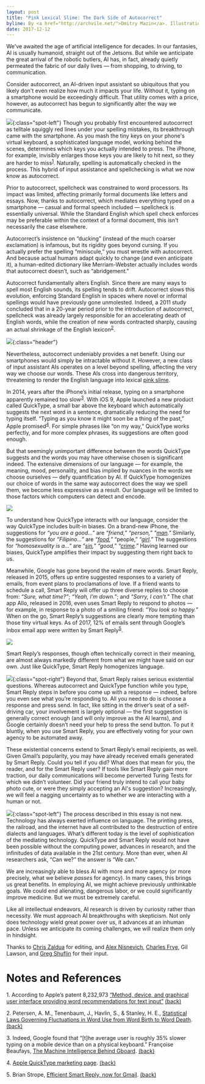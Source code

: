 ```yaml
---
layout: post
title: "Pink Lexical Slime: The Dark Side of Autocorrect"
byline: By <a href="http://archvile.net/">Dmitry Mazin</a>. Illustrations by <a href="https://www.instagram.com/sean_muscles/">Sean McOmber</a>.
date: 2017-12-12
---
```

We've awaited the age of artificial intelligence for decades. In our fantasies, AI is usually humanoid, straight out of the Jetsons. But while we anticipate the great arrival of the robotic butlers, AI has, in fact, already quietly permeated the fabric of our daily lives — from shopping, to driving, to communication.

Consider autocorrect, an AI-driven input assistant so ubiquitous that you likely don't even realize how much it impacts your life. Without it, typing on a smartphone would be exceedingly difficult. That utility comes with a price, however, as autocorrect has begun to significantly alter the way we communicate.

![](/assets/autocorrect/slime-spot.png){:class="spot-left"} Though you probably first encountered autocorrect as telltale squiggly red lines under your spelling mistakes, its breakthrough came with the smartphone. As you mash the tiny keys on your phone's virtual keyboard, a sophisticated language model, working behind the scenes, determines which keys you actually intended to press. The iPhone, for example, invisibly enlarges those keys you are likely to hit next, so they are harder to miss<a name="1-return"></a><sup>[1](#1)</sup>. Naturally, spelling is automatically checked in the process. This hybrid of input assistance and spellchecking is what we now know as autocorrect.

Prior to autocorrect, spellcheck was constrained to word processors. Its impact was limited, affecting primarily formal documents like letters and essays. Now, thanks to autocorrect, which mediates everything typed on a smartphone — casual and formal speech included — spellcheck is essentially universal. While the Standard English which spell check enforces may be preferable within the context of a formal document, this isn’t necessarily the case elsewhere. 

Autocorrect’s insistence on “ducking” (instead of the much coarser exclamation) is infamous, but its rigidity goes beyond cursing. If you actually prefer the spelling “miniscule,” you must wrestle with autocorrect. And because actual humans adapt quickly to change (and even anticipate it), a human-edited dictionary like Merriam-Webster actually includes words that autocorrect doesn’t, such as “abridgement.”

Autocorrect fundamentally alters English. Since there are many ways to spell most English sounds, its spelling tends to drift. Autocorrect slows this evolution, enforcing Standard English in spaces where novel or informal spellings would have previously gone unmolested. Indeed, a 2011 study concluded that in a 20-year period prior to the introduction of autocorrect, spellcheck was already largely responsible for an accelerating death of English words, while the creation of new words contracted sharply, causing an actual shrinkage of the English lexicon<a name="2-return"></a><sup>[2](#2)</sup>.

![](/assets/autocorrect/header.png){:class="header"}

Nevertheless, autocorrect undeniably provides a net benefit. Using our smartphones would simply be intractable without it. However, a new class of input assistant AIs operates on a level beyond spelling, affecting the very way we choose our words. These AIs cross into dangerous territory, threatening to render the English language into lexical [pink slime](https://www.youtube.com/watch?v=87uBMXdIyjo).

In 2014, years after the iPhone’s initial release, typing on a smartphone apparently remained too slow<a name="3-return"></a><sup>[3](#3)</sup>. With iOS 9, Apple launched a new product called QuickType, a small bar above the keyboard which automatically suggests the next word in a sentence, dramatically reducing the need for typing itself. “Typing as you know it might soon be a thing of the past,” Apple promised<a name="4-return"></a><sup>[4](#4)</sup>. For simple phrases like “on my way,” QuickType works perfectly, and for more complex phrases, its suggestions are often good enough.

But that seemingly unimportant difference between the words QuickType suggests and the words you may have otherwise chosen is significant indeed. The extensive dimensions of our language — for example, the meaning, mood, personality, and bias implied by nuances in the words we choose ourselves — defy quantification by AI. If QuickType homogenizes our choice of words in the same way autocorrect does the way we spell them, we become less expressive as a result. Our language will be limited to those factors which computers can detect and encode.
  
![](/assets/autocorrect/you-are-a-good-cropped.png)

To understand how QuickType interacts with our language, consider the way QuickType includes built-in biases. On a brand-new iPhone, the suggestions for _“you are a good…”_ are _“friend,”_ _“person,”_ _"<span style="text-decoration: underline">man</span>."_ Similarly, the suggestions for _“Filipino...”_ are _“<span style="text-decoration: underline">food</span>,”_ “people,” _“<span style="text-decoration: underline">girl</span>.”_ The suggestions for _“homosexuality is a...”_ are _“<span style="text-decoration: underline">sin</span>,”_ _“good,”_ _“<span style="text-decoration: underline">crime</span>.”_ Having learned our biases, QuickType amplifies their impact by suggesting them right back to us.


Meanwhile, Google has gone beyond the realm of mere words. Smart Reply, released in 2015, offers up entire suggested responses to a variety of emails, from event plans to proclamations of love. If a friend wants to schedule a call, Smart Reply will offer up three diverse replies to choose from: _“Sure, what time?”_; _“Yeah, I’m down.”_; and _“Sorry, I can’t.”_ The chat app Allo, released in 2016, even uses Smart Reply to respond to photos — for example, in response to a photo of a smiling friend: _“You look so happy.”_ When on the go, Smart Reply’s suggestions are clearly more tempting than those tiny virtual keys. As of 2017, 12% of emails sent through Google’s Inbox email app were written by Smart Reply<a name="5-return"></a><sup>[5](#5)</sup>.

![](/assets/autocorrect/miss-and-love-you-reduced.png)
  
Smart Reply’s responses, though often technically correct in their meaning, are almost always markedly different from what we might have said on our own. Just like QuickType, Smart Reply homogenizes language.


![](/assets/autocorrect/cutie-cropped.png){:class="spot-right"} Beyond that, Smart Reply raises serious existential questions. Whereas autocorrect and QuickType function while you type, Smart Reply steps in before you come up with a response — indeed, before you even see what you’re responding to. All you need to do is choose a response and press send. In fact, like sitting in the driver’s seat of a self-driving car, your involvement is largely optional — the first suggestion is generally correct enough (and will only improve as the AI learns), and Google certainly doesn’t need your help to press the send button. To put it bluntly, when you use Smart Reply, you are effectively voting for your own agency to be automated away.

These existential concerns extend to Smart Reply’s email recipients, as well. Given Gmail’s popularity, you may have already received emails generated by Smart Reply. Could you tell if you did? What does that mean for you, the reader, and for the Smart Reply user? If tools like Smart Reply gain more traction, our daily communications will become perverted Turing Tests for which we didn’t volunteer. Did your friend truly intend to call your baby photo cute, or were they simply accepting an AI's suggestion? Increasingly, we will feel a nagging uncertainty as to whether we are interacting with a human or not.  

![](/assets/autocorrect/spot.png){:class="spot-left"} The process described in this essay is not new. Technology has always exerted influence on language. The printing press, the railroad, and the internet have all contributed to the destruction of entire dialects and languages. What’s different today is the level of sophistication of the mediating technology. QuickType and Smart Reply would not have been possible without the computing power, advances in research, and the infinitudes of data available in the 21st century. More than ever, when AI researchers ask, “Can we?” the answer is “We can.”

We are increasingly able to bless AI with more and more agency (or more precisely, what we believe _passes_ for agency). In many cases, this brings us great benefits. In employing AI, we might achieve previously unthinkable goals. We could end alienating, dangerous labor, or we could significantly improve medicine. But we must be extremely careful.

Like all intellectual endeavors, AI research is driven by curiosity rather than necessity. We must approach AI breakthroughs with skepticism. Not only does technology wield great power over us, it advances at an inhuman pace. Unless we anticipate its coming challenges, we will realize them only in hindsight.

Thanks to <a href='http://www.czworld.net/'>Chris Zaldua</a> for editing, and <a href='http://alex.nisnevich.com/'>Alex Nisnevich</a>, <a href='https://charlesfrye.github.io/'>Charles Frye</a>, Gil Lawson, and <a href='https://github.com/neunenak'>Greg Shuflin</a> for their input.

# Notes and References
<a name="1"></a>1. According to Apple’s patent 8,232,973 [“Method, device, and graphical user interface providing word recommendations for text input”](http://patft.uspto.gov/netacgi/nph-Parser?Sect1=PTO1&Sect2=HITOFF&d=PALL&p=1&u=%2Fnetahtml%2FPTO%2Fsrchnum.htm&r=1&f=G&l=50&s1=8232973.PN.&OS=PN/8232973&RS=PN/8232973) <a href="#1-return">(back)</a>


<a name="2"></a>2. Petersen, A. M., Tenenbaum, J., Havlin, S., & Stanley, H. E., [Statistical Laws Governing Fluctuations in Word Use from Word Birth to Word Death](https://www.nature.com/articles/srep00313#references). <a href="#2-return">(back)</a>


<a name="3"></a>3. Indeed, Google found that “[t]he average user is roughly 35% slower typing on a mobile device than on a physical keyboard.” Françoise Beaufays, [The Machine Intelligence Behind Gboard](https://research.googleblog.com/2017/05/the-machine-intelligence-behind-gboard.html). <a href="#3-return">(back)</a>


<a name="4"></a>4. [Apple QuickType marketing page](https://www.apple.com/my/ios/whats-new/quicktype/). <a href="#4-return">(back)</a>


<a name="5"></a>5. Brian Strope, [Efficient Smart Reply, now for Gmail](https://research.googleblog.com/2017/05/efficient-smart-reply-now-for-gmail.html). <a href="#5-return">(back)</a>